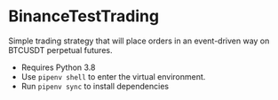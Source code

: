 # BinanceTestTrading
Simple trading strategy that will place orders in an event-driven way on BTCUSDT perpetual futures.

- Requires Python 3.8
- Use `pipenv shell` to enter the virtual environment.
- Run `pipenv sync` to install dependencies